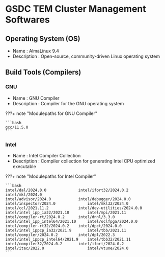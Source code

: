 # GSDC TEM Cluster Management Softwares

## Operating System (OS)

* Name : AlmaLinux 9.4
* Description : Open-source, community-driven Linux operating system

## Build Tools (Compilers)

### GNU 
* Name : GNU Compiler
* Description : Compiler for the GNU operating system

???+ note "Modulepaths for GNU Compiler"

    ```bash
    gcc/11.5.0
    ```

### Intel
* Name : Intel Compiler Collection
* Description : Compiler collection for generating Intel CPU optimized executable

???+ note "Modulepaths for Intel Compiler"

    ```bash
    intel/dal/2024.0.0              intel/ifort32/2024.0.2          intel/mkl/2024.0
    intel/advisor/2024.0            intel/debugger/2024.0.0         intel/inspector/2024.0              intel/mkl32/2024.0
    intel/ccl/2021.11.2             intel/dev-utilities/2024.0.0    intel/intel_ipp_ia32/2021.10        intel/mpi/2021.11
    intel/compiler-rt/2024.0.2      intel/dnnl/3.3.0                intel/intel_ipp_intel64/2021.10     intel/oclfpga/2024.0.0
    intel/compiler-rt32/2024.0.2    intel/dpct/2024.0.0             intel/intel_ippcp_ia32/2021.9       intel/tbb/2021.11
    intel/compiler/2024.0.2         intel/dpl/2022.3                intel/intel_ippcp_intel64/2021.9    intel/tbb32/2021.11
    intel/compiler32/2024.0.2       intel/ifort/2024.0.2            intel/itac/2022.0                   intel/vtune/2024.0
    ```